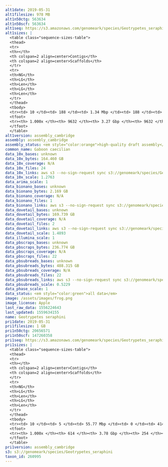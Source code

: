 ```yaml
---
alt1date: 2019-05-31
alt1filesize: 978 MB
alt1n50ctg: 563634
alt1n50scf: 563634
alt1seq: https://s3.amazonaws.com/genomeark/species/Geotrypetes_seraphini/aGeoSer1/assembly_cambridge/aGeoSer1.alt.asm.20190531.fasta.gz
alt1sizes: |
  <table class="sequence-sizes-table">
  <thead>
  <tr>
  <th></th>
  <th colspan=2 align=center>Contigs</th>
  <th colspan=2 align=center>Scaffolds</th>
  </tr>
  <tr>
  <th>NG</th>
  <th>LG</th>
  <th>Len</th>
  <th>LG</th>
  <th>Len</th>
  </tr>
  </thead>
  <tbody>
  <tr><td> 10 </td><td> 188 </td><td> 1.34 Mbp </td><td> 188 </td><td> 1.34 Mbp </td></tr>  <tr><td> 20 </td><td> 476 </td><td> 1.01 Mbp </td><td> 476 </td><td> 1.01 Mbp </td></tr>  <tr><td> 30 </td><td> 841 </td><td> 0.81 Mbp </td><td> 841 </td><td> 0.81 Mbp </td></tr>  <tr><td> 40 </td><td> 1290 </td><td> 0.66 Mbp </td><td> 1290 </td><td> 0.66 Mbp </td></tr>  <tr style="background-color:#cccccc;"><td> 50 </td><td> 1826 </td><td> 0.56 Mbp </td><td> 1826 </td><td> 0.56 Mbp </td></tr>  <tr><td> 60 </td><td> 2460 </td><td> 0.47 Mbp </td><td> 2460 </td><td> 0.47 Mbp </td></tr>  <tr><td> 70 </td><td> 3226 </td><td> 0.38 Mbp </td><td> 3226 </td><td> 0.38 Mbp </td></tr>  <tr><td> 80 </td><td> 4217 </td><td> 0.28 Mbp </td><td> 4217 </td><td> 0.28 Mbp </td></tr>  <tr><td> 90 </td><td> 5688 </td><td> 0.17 Mbp </td><td> 5688 </td><td> 0.17 Mbp </td></tr>  <tr><td> 100 </td><td> 9631 </td><td> 253  bp </td><td> 9631 </td><td> 253  bp </td></tr>  </tbody>
  <tfoot>
  <tr><th> 1.000x </th><th> 9632 </th><th> 3.27 Gbp </th><th> 9632 </th><th> 3.27 Gbp </th></tr>
  </tfoot>
  </table>
alt1version: assembly_cambridge
assembly: assembly_cambridge
assembly_status: <em style="color:orange">high-quality draft assembly</em>
common_name: Gaboon caecilian
data_10x_bases: unknown
data_10x_bytes: 164.460 GB
data_10x_coverage: N/A
data_10x_files: 24
data_10x_links: aws s3 --no-sign-request sync s3://genomeark/species/Geotrypetes_seraphini/aGeoSer1/genomic_data/10x/ .<br>
data_10x_scale: 1.2763
data_arima_scale: 1
data_bionano_bases: unknown
data_bionano_bytes: 2.169 GB
data_bionano_coverage: N/A
data_bionano_files: 1
data_bionano_links: aws s3 --no-sign-request sync s3://genomeark/species/Geotrypetes_seraphini/aGeoSer1/genomic_data/bionano/ .<br>
data_dovetail_bases: unknown
data_dovetail_bytes: 169.739 GB
data_dovetail_coverage: N/A
data_dovetail_files: 2
data_dovetail_links: aws s3 --no-sign-request sync s3://genomeark/species/Geotrypetes_seraphini/aGeoSer1/genomic_data/dovetail/ .<br>
data_dovetail_scale: 1.4893
data_illumina_scale: 1
data_pbscraps_bases: unknown
data_pbscraps_bytes: 236.774 GB
data_pbscraps_coverage: N/A
data_pbscraps_files: 22
data_pbsubreads_bases: unknown
data_pbsubreads_bytes: 488.315 GB
data_pbsubreads_coverage: N/A
data_pbsubreads_files: 22
data_pbsubreads_links: aws s3 --no-sign-request sync s3://genomeark/species/Geotrypetes_seraphini/aGeoSer1/genomic_data/pacbio/ . --exclude "*scraps.bam*"<br>
data_pbsubreads_scale: 0.5229
data_phase_scale: 1
data_status: <em style="color:green">all data</em>
image: /assets/images/frog.png
image_license: Apple
last_raw_data: 1556224643
last_updated: 1559634155
name: Geotrypetes seraphini
pri1date: 2019-05-31
pri1filesize: 1 GB
pri1n50ctg: 20656571
pri1n50scf: 147260358
pri1seq: https://s3.amazonaws.com/genomeark/species/Geotrypetes_seraphini/aGeoSer1/assembly_cambridge/aGeoSer1.pri.asm.20190531.fasta.gz
pri1sizes: |
  <table class="sequence-sizes-table">
  <thead>
  <tr>
  <th></th>
  <th colspan=2 align=center>Contigs</th>
  <th colspan=2 align=center>Scaffolds</th>
  </tr>
  <tr>
  <th>NG</th>
  <th>LG</th>
  <th>Len</th>
  <th>LG</th>
  <th>Len</th>
  </tr>
  </thead>
  <tbody>
  <tr><td> 10 </td><td> 5 </td><td> 55.77 Mbp </td><td> 0 </td><td> 414.12 Mbp </td></tr>  <tr><td> 20 </td><td> 12 </td><td> 38.59 Mbp </td><td> 2 </td><td> 282.86 Mbp </td></tr>  <tr><td> 30 </td><td> 23 </td><td> 32.09 Mbp </td><td> 3 </td><td> 265.95 Mbp </td></tr>  <tr><td> 40 </td><td> 36 </td><td> 26.17 Mbp </td><td> 5 </td><td> 190.67 Mbp </td></tr>  <tr style="background-color:#cccccc;"><td> 50 </td><td> 52 </td><td style="background-color:#88ff88;"> 20.66 Mbp </td><td> 7 </td><td style="background-color:#88ff88;"> 147.26 Mbp </td></tr>  <tr><td> 60 </td><td> 73 </td><td> 16.09 Mbp </td><td> 10 </td><td> 123.76 Mbp </td></tr>  <tr><td> 70 </td><td> 98 </td><td> 12.29 Mbp </td><td> 13 </td><td> 85.50 Mbp </td></tr>  <tr><td> 80 </td><td> 138 </td><td> 7.90 Mbp </td><td> 18 </td><td> 70.64 Mbp </td></tr>  <tr><td> 90 </td><td> 197 </td><td> 4.91 Mbp </td><td> 26 </td><td> 36.26 Mbp </td></tr>  <tr><td> 100 </td><td> 613 </td><td> 405  bp </td><td> 253 </td><td> 2.39 Kbp </td></tr>  </tbody>
  <tfoot>
  <tr><th> 1.000x </th><th> 614 </th><th> 3.78 Gbp </th><th> 254 </th><th> 3.85 Gbp </th></tr>
  </tfoot>
  </table>
pri1version: assembly_cambridge
s3: s3://genomeark/species/Geotrypetes_seraphini
taxon_id: 260995
---
```

